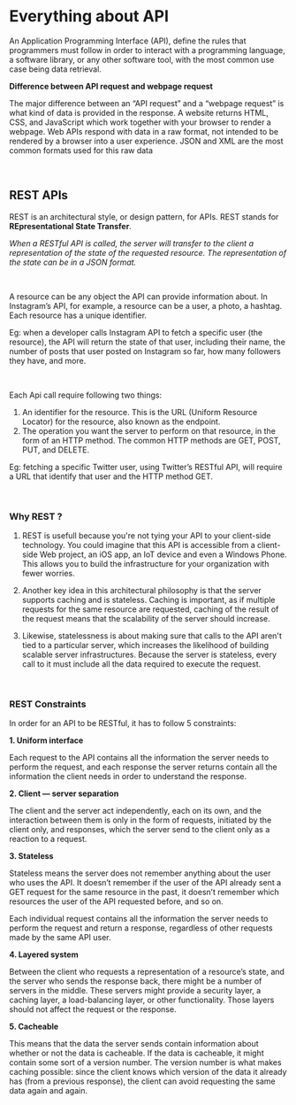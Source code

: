 # Everything about API 

An Application Programming Interface (API), define the rules that programmers must follow in order to interact with a programming language, a software library, or any other software tool, with the most common use case being data retrieval.

**Difference between API request and webpage request**

The major difference between an “API request” and a “webpage request” is what kind of data is provided in the response. A website returns HTML, CSS, and JavaScript which work together with your browser to render a webpage. Web APIs respond with data in a raw format, not intended to be rendered by a browser into a user experience. JSON and XML are the most common formats used for this raw data

<br>

## REST APIs

REST is an architectural style, or design pattern, for APIs. REST stands for **REpresentational State Transfer**.

*When a RESTful API is called, the server will transfer to the client a representation of the state of the requested resource. The representation of the state can be in a JSON format.*

<br>

A resource can be any object the API can provide information about. In Instagram’s API, for example, a resource can be a user, a photo, a hashtag. Each resource has a unique identifier. 

Eg: when a developer calls Instagram API to fetch a specific user (the resource), the API will return the state of that user, including their name, the number of posts that user posted on Instagram so far, how many followers they have, and more.

<br>

Each Api call require following two things:
1. An identifier for the resource. This is the URL (Uniform Resource Locator) for the resource, also known as the endpoint.
2. The operation you want the server to perform on that resource, in the form of an HTTP method. The common HTTP methods are GET, POST, PUT, and DELETE.

Eg: fetching a specific Twitter user, using Twitter’s RESTful API, will require a URL that identify that user and the HTTP method GET.

<br>

### Why REST ?

1. REST is usefull because you're not tying your API to your client-side technology. You could imagine that this API is accessible from a client-side Web project, an iOS app, an IoT device and even a Windows Phone. This allows you to build the infrastructure for your organization with fewer worries.

2. Another key idea in this architectural philosophy is that the server supports caching and is stateless. Caching is important, as if multiple requests for the same resource are requested, caching of the result of the request means that the scalability of the server should increase.

3. Likewise, statelessness is about making sure that calls to the API aren't tied to a particular server, which increases the likelihood of building scalable server infrastructures. Because the server is stateless, every call to it must include all the data required to execute the request. 

<br>

### REST Constraints

In order for an API to be RESTful, it has to follow 5 constraints:

**1. Uniform interface**

Each request to the API contains all the information the server needs to perform the request, and each response the server returns contain all the information the client needs in order to understand the response.


**2. Client — server separation**

The client and the server act independently, each on its own, and the interaction between them is only in the form of requests, initiated by the client only, and responses, which the server send to the client only as a reaction to a request.


**3. Stateless**

Stateless means the server does not remember anything about the user who uses the API. It doesn’t remember if the user of the API already sent a GET request for the same resource in the past, it doesn’t remember which resources the user of the API requested before, and so on.

Each individual request contains all the information the server needs to perform the request and return a response, regardless of other requests made by the same API user.


**4. Layered system**

Between the client who requests a representation of a resource’s state, and the server who sends the response back, there might be a number of servers in the middle. These servers might provide a security layer, a caching layer, a load-balancing layer, or other functionality. Those layers should not affect the request or the response.


**5. Cacheable**

This means that the data the server sends contain information about whether or not the data is cacheable. If the data is cacheable, it might contain some sort of a version number. The version number is what makes caching possible: since the client knows which version of the data it already has (from a previous response), the client can avoid requesting the same data again and again. 


